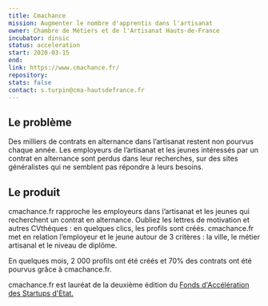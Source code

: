 ```yaml
---
title: Cmachance 
mission: Augmenter le nombre d'apprentis dans l'artisanat 
owner: Chambre de Métiers et de l'Artisanat Hauts-de-France
incubator: dinsic
status: acceleration
start: 2020-03-15
end:
link: https://www.cmachance.fr/
repository: 
stats: false
contact: s.turpin@cma-hautsdefrance.fr
---
```


## Le problème 

Des milliers de contrats en alternance dans l’artisanat restent non pourvus chaque année. Les employeurs de l’artisanat et les jeunes intéressés par un contrat en alternance sont perdus dans leur recherches, sur des sites généralistes qui ne semblent pas répondre à leurs besoins.


## Le produit

cmachance.fr rapproche les employeurs dans l’artisanat et les jeunes qui recherchent un contrat en alternance. Oubliez les lettres de motivation et autres CVthéques : en quelques clics, les profils sont créés. cmachance.fr met en relation l’employeur et le jeune autour de 3 critères : la ville, le métier artisanal et le niveau de diplôme. 

En quelques mois, 2 000 profils ont été créés et 70% des contrats ont été pourvus grâce à cmachance.fr. 

cmachance.fr est lauréat de la deuxième édition du [Fonds d'Accélération des Startups d'Etat.](https://blog.beta.gouv.fr/general/2019/12/03/le-fast-2e-edition-a-ses-laureats/) 

